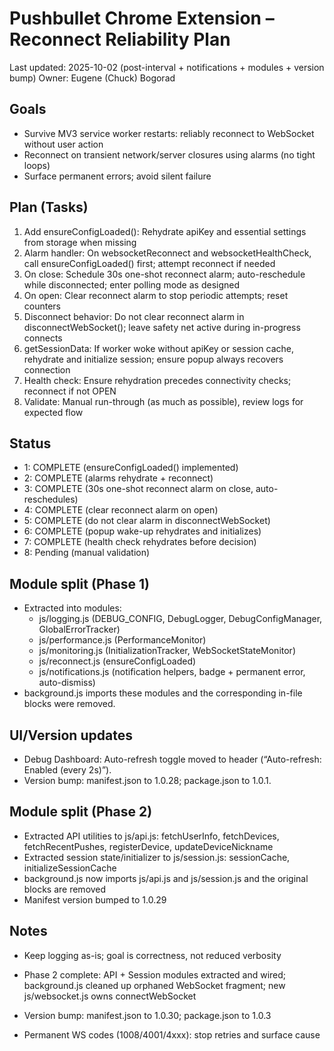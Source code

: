 # Pushbullet Chrome Extension – Reconnect Reliability Plan

Last updated: 2025-10-02 (post-interval + notifications + modules + version bump)
Owner: Eugene (Chuck) Bogorad

## Goals
- Survive MV3 service worker restarts: reliably reconnect to WebSocket without user action
- Reconnect on transient network/server closures using alarms (no tight loops)
- Surface permanent errors; avoid silent failure

## Plan (Tasks)
1. Add ensureConfigLoaded(): Rehydrate apiKey and essential settings from storage when missing
2. Alarm handler: On websocketReconnect and websocketHealthCheck, call ensureConfigLoaded() first; attempt reconnect if needed
3. On close: Schedule 30s one-shot reconnect alarm; auto-reschedule while disconnected; enter polling mode as designed
4. On open: Clear reconnect alarm to stop periodic attempts; reset counters
5. Disconnect behavior: Do not clear reconnect alarm in disconnectWebSocket(); leave safety net active during in-progress connects
6. getSessionData: If worker woke without apiKey or session cache, rehydrate and initialize session; ensure popup always recovers connection
7. Health check: Ensure rehydration precedes connectivity checks; reconnect if not OPEN
8. Validate: Manual run-through (as much as possible), review logs for expected flow

## Status
- 1: COMPLETE (ensureConfigLoaded() implemented)
- 2: COMPLETE (alarms rehydrate + reconnect)
- 3: COMPLETE (30s one-shot reconnect alarm on close, auto-reschedules)
- 4: COMPLETE (clear reconnect alarm on open)
- 5: COMPLETE (do not clear alarm in disconnectWebSocket)
- 6: COMPLETE (popup wake-up rehydrates and initializes)
- 7: COMPLETE (health check rehydrates before decision)
- 8: Pending (manual validation)

## Module split (Phase 1)
- Extracted into modules:
  - js/logging.js (DEBUG_CONFIG, DebugLogger, DebugConfigManager, GlobalErrorTracker)
  - js/performance.js (PerformanceMonitor)
  - js/monitoring.js (InitializationTracker, WebSocketStateMonitor)
  - js/reconnect.js (ensureConfigLoaded)
  - js/notifications.js (notification helpers, badge + permanent error, auto-dismiss)
- background.js imports these modules and the corresponding in-file blocks were removed.

## UI/Version updates
- Debug Dashboard: Auto-refresh toggle moved to header (“Auto-refresh: Enabled (every 2s)”).
- Version bump: manifest.json to 1.0.28; package.json to 1.0.1.
## Module split (Phase 2)
- Extracted API utilities to js/api.js: fetchUserInfo, fetchDevices, fetchRecentPushes, registerDevice, updateDeviceNickname
- Extracted session state/initializer to js/session.js: sessionCache, initializeSessionCache
- background.js now imports js/api.js and js/session.js and the original blocks are removed
- Manifest version bumped to 1.0.29



## Notes
- Keep logging as-is; goal is correctness, not reduced verbosity
- Phase 2 complete: API + Session modules extracted and wired; background.js cleaned up orphaned WebSocket fragment; new js/websocket.js owns connectWebSocket
- Version bump: manifest.json to 1.0.30; package.json to 1.0.3

- Permanent WS codes (1008/4001/4xxx): stop retries and surface cause

